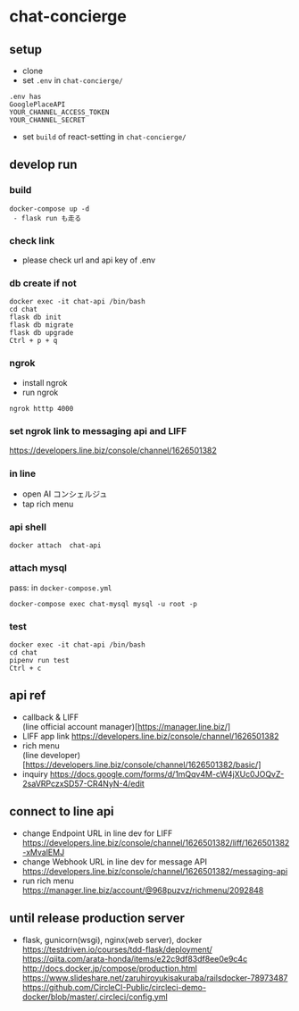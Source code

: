 # chat-concierge

## setup
 - clone
 - set `.env` in `chat-concierge/`
 ``` 
 .env has
 GooglePlaceAPI
 YOUR_CHANNEL_ACCESS_TOKEN
 YOUR_CHANNEL_SECRET
 ```
 - set `build` of react-setting in `chat-concierge/`

## develop run
### build
```
docker-compose up -d
 - flask run も走る
```

### check link
 - please check url and api key of .env  

### db create if not
```
docker exec -it chat-api /bin/bash
cd chat
flask db init
flask db migrate
flask db upgrade
Ctrl + p + q
```

### ngrok
 - install ngrok
 - run ngrok
 ```
 ngrok htttp 4000
 ```

### set ngrok link to messaging api and LIFF
 https://developers.line.biz/console/channel/1626501382

### in line
 - open AI コンシェルジュ
 - tap rich menu

### api shell
```
docker attach  chat-api
```

### attach mysql
pass: in `docker-compose.yml`
```
docker-compose exec chat-mysql mysql -u root -p
```

### test
```
docker exec -it chat-api /bin/bash
cd chat
pipenv run test
Ctrl + c
```

## api ref
 - callback & LIFF  
(line official account manager)[https://manager.line.biz/]  
 - LIFF app link
 https://developers.line.biz/console/channel/1626501382
 - rich menu  
(line developer)[https://developers.line.biz/console/channel/1626501382/basic/]  
 - inquiry
https://docs.google.com/forms/d/1mQqv4M-cW4jXUc0JOQvZ-2saVRPczxSD57-CR4NyN-4/edit

## connect to line api
 - change Endpoint URL in line dev for LIFF  
 https://developers.line.biz/console/channel/1626501382/liff/1626501382-xMvalEMJ  
 - change Webhook URL  in line dev for message API  
 https://developers.line.biz/console/channel/1626501382/messaging-api
 - run rich menu  
 https://manager.line.biz/account/@968puzvz/richmenu/2092848

## until release production server
 - flask, gunicorn(wsgi), nginx(web server), docker
https://testdriven.io/courses/tdd-flask/deployment/
https://qiita.com/arata-honda/items/e22c9df83df8ee0e9c4c
http://docs.docker.jp/compose/production.html
https://www.slideshare.net/zaruhiroyukisakuraba/railsdocker-78973487
https://github.com/CircleCI-Public/circleci-demo-docker/blob/master/.circleci/config.yml

